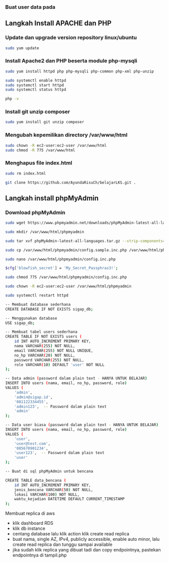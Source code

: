 ### Buat user data pada

## Langkah Install APACHE dan PHP
### Update dan upgrade version repository linux/ubuntu
```bash
sudo yum update
```
### Install Apache2 dan PHP beserta module php-mysqli 
```bash
sudo yum install httpd php php-mysqli php-common php-xml php-unzip
```
```bash
sudo systemctl enable httpd
sudo systemctl start httpd
sudo systemctl status httpd
```
```bash
php -v
```
### Install git unzip composer 
```bash
sudo yum install git unzip composer
```
### Mengubah kepemilikan directory /var/www/html
```bash
sudo chown -R ec2-user:ec2-user /var/www/html
sudo chmod -R 775 /var/www/html
```
### Menghapus file index.html
```bash
sudo rm index.html
```
```bash
git clone https://github.com/AyundaRisuCh/belajarLKS.git .
```
## Langkah install phpMyAdmin
### Download phpMyAdmin
```bash
sudo wget https://www.phpmyadmin.net/downloads/phpMyAdmin-latest-all-languages.tar.gz
```
```bash
sudo mkdir /var/www/html/phpmyadmin
```
```bash
sudo tar xvf phpMyAdmin-latest-all-languages.tar.gz --strip-components=1 -C /var/www/html/phpmyadmin
```
``` bash
sudo cp /var/www/html/phpmyadmin/config.sample.inc.php /var/www/html/phpmyadmin/config.inc.php
```
``` bash
sudo nano /var/www/html/phpmyadmin/config.inc.php
```
``` bash
$cfg['blowfish_secret'] = 'My_Secret_Passphras3!';
```
``` bash
sudo chmod 775 /var/www/html/phpmyadmin/config.inc.php
```
``` bash
sudo chown -R ec2-user:ec2-user /var/www/html/phpmyadmin
```
``` bash
sudo systemctl restart httpd
```

``` bash
-- Membuat database sederhana
CREATE DATABASE IF NOT EXISTS sigap_db;

-- Menggunakan database
USE sigap_db;

-- Membuat tabel users sederhana
CREATE TABLE IF NOT EXISTS users (
    id INT AUTO_INCREMENT PRIMARY KEY,
    nama VARCHAR(255) NOT NULL,
    email VARCHAR(255) NOT NULL UNIQUE,
    no_hp VARCHAR(20) NOT NULL,
    password VARCHAR(255) NOT NULL,
    role VARCHAR(10) DEFAULT 'user' NOT NULL
);
```
``` bash
-- Data admin (password dalam plain text - HANYA UNTUK BELAJAR)
INSERT INTO users (nama, email, no_hp, password, role)
VALUES (
    'admin', 
    'admin@sigap.id', 
    '081122334455', 
    'admin123',  -- Password dalam plain text
    'admin'
);

-- Data user biasa (password dalam plain text - HANYA UNTUK BELAJAR)
INSERT INTO users (nama, email, no_hp, password, role)
VALUES (
    'user', 
    'user@test.com', 
    '085678901234', 
    'user123',  -- Password dalam plain text
    'user'
);
```
``` bash
-- Buat di sql phpMyAdmin untuk bencana

CREATE TABLE data_bencana (
    id INT AUTO_INCREMENT PRIMARY KEY,
    jenis_bencana VARCHAR(50) NOT NULL,
    lokasi VARCHAR(100) NOT NULL,
    waktu_kejadian DATETIME DEFAULT CURRENT_TIMESTAMP
);
```

Membuat replica di aws

- klik dashboard RDS
- klik db instance
- centang database lalu klik action klik create read replica
- buat nama, single AZ, IPv4, publicly accessible, enable auto minor, lalu create read replica dan tunggu sampai available
- jika sudah klik replica yang dibuat tadi dan copy endpointnya, pastekan endpointnya di tampil.php

